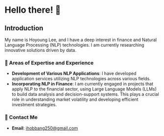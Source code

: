 # Hello there! 👋

## Introduction

My name is Hoyoung Lee, and I have a deep interest in finance and Natural Language Processing (NLP) technologies. I am currently researching innovative solutions driven by data.

### 🌱 Areas of Expertise and Experience

- **Development of Various NLP Applications**: I have developed application services utilizing NLP technologies across various fields.
- **Incorporating NLP in Finance**: I am currently engaged in projects that apply NLP to the financial sector, using Large Language Models (LLMs) to build data analysis and decision-support systems. This plays a crucial role in understanding market volatility and developing efficient investment strategies.

### 💬 Contact Me  

- **Email**: ihobbang250@gmail.com
